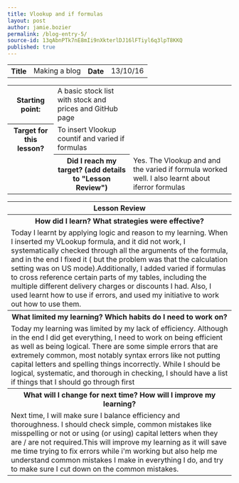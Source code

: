 ```yaml
---
title: Vlookup and if formulas
layout: post
author: jamie.bozier
permalink: /blog-entry-5/
source-id: 13qAbnPTk7nE8mIi9nXkterlDJ16lFTiyl6q3lpT8KKQ
published: true
---
```

<table>
  <tr>
    <th>Title</th>
    <td>Making a blog</td>
    <th>Date</th>
    <td>13/10/16</td>
  </tr>
</table>


<table>
  <tr>
    <th>Starting point:</th>
    <td>A basic stock list with stock and prices and GitHub page</td>
  </tr>
  <tr>
    <th>Target for this lesson?</th>
    <td>To insert Vlookup countif and varied if formulas</td>
  </tr>
  <tr>
    <td>
    <th>Did I reach my target? 
(add details to "Lesson Review")</th>
    <td> Yes. The Vlookup and and the varied if formula worked well. I also learnt about iferror formulas</td>
  </tr>
</table>


<table>
  <tr>
    <th>Lesson Review</th>
  </tr>
  <tr>
    <th>How did I learn? What strategies were effective? </th>
  </tr>
  <tr>
    <td>Today I learnt by applying logic and reason to my learning. When I inserted my VLookup formula, and it did not work, I systematically checked through all the arguments of the formula, and in the end I fixed it ( but the problem was that the calculation setting was on US mode).Additionally, I added varied if formulas to cross reference certain parts of my tables, including the multiple different delivery charges or discounts I had. Also, I used learnt how to use if errors, and used my initiative to work out how to use them.</td>
  </tr>
  <tr>
    <th>What limited my learning? Which habits do I need to work on? </th>
  </tr>
  <tr>
    <td>Today my learning was limited by my lack of efficiency. Although in the end I did get everything, I need to work on being efficient as well as being logical. There are some simple errors that are extremely common, most notably syntax errors like not putting capital letters and spelling things incorrectly. While I should be logical, systematic, and thorough in checking, I should have a list if things that I should go through first</td>
  </tr>
  <tr>
    <th>What will I change for next time? How will I improve my learning?</th>
  </tr>
  <tr>
    <td>Next time, I will make sure I balance efficiency and thoroughness. I should check simple, common mistakes like misspelling or not or using (or using) capital letters when they are / are not required.This will improve my learning as it will save me time trying to fix errors while i'm working but also help me understand common mistakes I make in everything I do, and try to make sure I cut down on  the common mistakes.</td>
  </tr>
</table>



